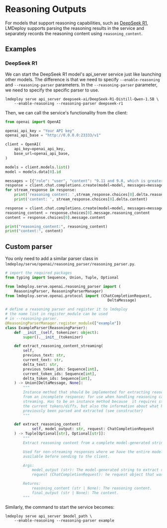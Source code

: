 # Reasoning Outputs

For models that support reasoning capabilities, such as [DeepSeek R1](https://huggingface.co/deepseek-ai/DeepSeek-R1), LMDeploy supports parsing the reasoning results in the service and separately records the reasoning content using `reasoning_content`.

## Examples

### DeepSeek R1

We can start the DeepSeek R1 model's api_server service just like launching other models. The difference is that we need to specify `--enable-reasoning` and `--reasoning-parser` parameters.
In the `--reasoning-parser` parameter, we need to specify the specific parser to use.

```
lmdeploy serve api_server deepseek-ai/DeepSeek-R1-Distill-Qwen-1.5B \
    --enable-reasoning --reasoning-parser deepseek-r1
```

Then, we can call the service's functionality from the client:

```python
from openai import OpenAI

openai_api_key = "Your API key"
openai_api_base = "http://0.0.0.0:23333/v1"

client = OpenAI(
    api_key=openai_api_key,
    base_url=openai_api_base,
)

models = client.models.list()
model = models.data[0].id

messages = [{"role": "user", "content": "9.11 and 9.8, which is greater?"}]
response = client.chat.completions.create(model=model, messages=messages, stream=True)
for stream_response in response:
    print('reasoning content: ',stream_response.choices[0].delta.reasoning_content)
    print('content: ', stream_response.choices[0].delta.content)

response = client.chat.completions.create(model=model, messages=messages, stream=False)
reasoning_content = response.choices[0].message.reasoning_content
content = response.choices[0].message.content

print("reasoning_content:", reasoning_content)
print("content:", content)
```

## Custom parser

You only need to add a similar parser class in `lmdeploy/serve/openai/reasoning_parser/reasoning_parser.py`.

```python
# import the required packages
from typing import Sequence, Union, Tuple, Optional

from lmdeploy.serve.openai.reasoning_parser import (
    ReasoningParser, ReasoningParserManager)
from lmdeploy.serve.openai.protocol import (ChatCompletionRequest,
                                              DeltaMessage)

# define a reasoning parser and register it to lmdeploy
# the name list in register_module can be used
# in --reasoning-parser.
@ReasoningParserManager.register_module(["example"])
class ExampleParser(ReasoningParser):
    def __init__(self, tokenizer: object):
        super().__init__(tokenizer)

    def extract_reasoning_content_streaming(
        self,
        previous_text: str,
        current_text: str,
        delta_text: str,
        previous_token_ids: Sequence[int],
        current_token_ids: Sequence[int],
        delta_token_ids: Sequence[int],
    ) -> Union[DeltaMessage, None]:
        """
        Instance method that should be implemented for extracting reasoning
        from an incomplete response; for use when handling reasoning calls and
        streaming. Has to be an instance method because  it requires state -
        the current tokens/diffs, but also the information about what has
        previously been parsed and extracted (see constructor)
        """

    def extract_reasoning_content(
            self, model_output: str, request: ChatCompletionRequest
    ) -> Tuple[Optional[str], Optional[str]]:
        """
        Extract reasoning content from a complete model-generated string.

        Used for non-streaming responses where we have the entire model response
        available before sending to the client.

        Args:
            model_output (str): The model-generated string to extract reasoning content from.
            request (ChatCompletionRequest): he request object that was used to generate the model_output.

        Returns:
            reasoning_content (str | None): The reasoning content.
            final_output (str | None): The content.
        """
```

Similarly, the command to start the service becomes:

```
lmdeploy serve api_server $model_path \
    --enable-reasoning --reasoning-parser example
```
